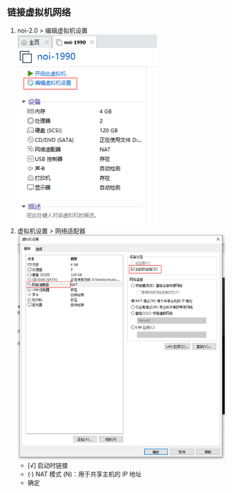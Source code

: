 
## 链接虚拟机网络

1. noi-2.0 > 编辑虚拟机设置
    ![](images/open-net-001.png)
2. 虚拟机设置 > 网络适配器
    ![](images/open-net-002.png)
    - \[√] 启动时链接
    - \(·) NAT 模式 (N)：用于共享主机的 IP 地址
    - 确定
